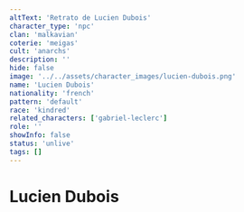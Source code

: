 ```yaml
---
altText: 'Retrato de Lucien Dubois'
character_type: 'npc'
clan: 'malkavian'
coterie: 'meigas'
cult: 'anarchs'
description: ''
hide: false
image: '../../assets/character_images/lucien-dubois.png'
name: 'Lucien Dubois'
nationality: 'french'
pattern: 'default'
race: 'kindred'
related_characters: ['gabriel-leclerc']
role: ''
showInfo: false
status: 'unlive'
tags: []
---
```


# Lucien Dubois
